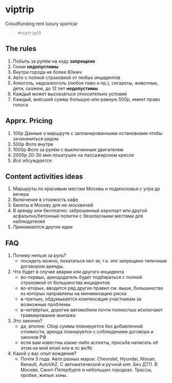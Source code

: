 # viptrip
Croudfunding rent luxury sportcar

> `#viptrip15`

## The rules
1. Побыть за рулём на ходу **запрещено**
2. Гонки **недопустимы**
3. Внутри города не более 80кмч
4. Авто с полной страховкой от любых инцидентов
5. Алкоголь, недоалкоголь (любое пиво и пр.), сигареты, животные, дети, скажем, до 12 лет **недопустимы**
6. Каждый может высказаться относительно условий
7. Каждый, внёсший сумму большую или равную 500р, имеет право голоса

##  Apprx. Pricing
1. 100р Данные о маршруте с запланированными остановками чтобы зачекиниться рядом
2. 500р Фото внутри
3. 1000р Фото за рулём с выключенным двигателем
4. 2000р 20-30 мин покатушек на пассажирском кресле
5. _Всё обсуждается_

## Content activities ideas
1. Маршруты по красивым местам Москвы и подмосковья с утра до вечера
2. Включение в стоимость кафе
3. Билеты в Москву для не-москвичей
4. В аренду или бесплатно: заброшенный аэропорт или другой асфальтно/бетонный полигон с безопасными местами для наблюдателей
5. _Принимаются другие идеи_

## FAQ
1. Почему нельзя за руль?
    - посидеть можно, покататься нел зя, т.к. это запрещено типичным договором аренды.
2. Что будет в случае аварии или другого инцидента
    - во-первых, арендодатель будет подбираться с полной страховкой от большинства инцидентов
    - во-вторых, вводится ряд других правил см. выше, большинство из которых направлены на минимизацию риска
    - в-третьих, обдумывается компенсация участникам за возможные проблемы
    - в-четвёртых, дорогие автомобили почти полностью исключают травмирование экипажа
3. Это законно?
    - да, вполне. Сбор суммы планируется без добавленной стоимости, аренда планируется с соблюдением договора и законов РФ
    - если вам известны какие-либо аспекты, просьба написать об этом на мой email или в лс вк/fb
4. Какой у вас опыт вождения?
    - Почти 3 года. Авто разных марок: Chevrolet, Hyundai, Nissan, Renault, AutoVAZ. С автоматической и ручной кпп. Без ДТП. В Москве, Санкт-Петербурге и небольших городках. Трассы, пробки, жилые зоны.
